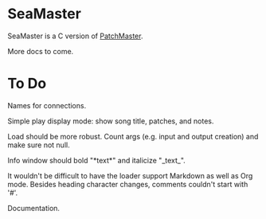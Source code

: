 # SeaMaster

SeaMaster is a C version of [PatchMaster](https://patchmaster.org/).

More docs to come.

# To Do

Names for connections.

Simple play display mode: show song title, patches, and notes.

Load should be more robust. Count args (e.g. input and output creation) and
make sure not null.

Info window should bold "\*text\*" and italicize "\_text\_".

It wouldn't be difficult to have the loader support Markdown as well as Org
mode. Besides heading character changes, comments couldn't start with '#'.

Documentation.
